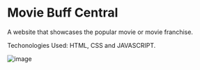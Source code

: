 # Movie Buff Central
A website that showcases the popular movie or movie franchise.

Techonologies Used: HTML, CSS and JAVASCRIPT.

![image](https://github.com/user-attachments/assets/3210ef7c-b348-4b06-94da-c675e3a11371)

